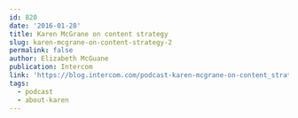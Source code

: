 ```yaml
---
id: 820
date: '2016-01-28'
title: Karen McGrane on content strategy
slug: karen-mcgrane-on-content-strategy-2
permalink: false
author: Elizabeth McGuane
publication: Intercom
link: 'https://blog.intercom.com/podcast-karen-mcgrane-on-content_strategy/'
tags:
  - podcast
  - about-karen
---
```


